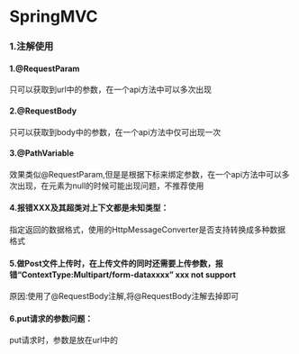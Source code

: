 # **SpringMVC**

### 1.注解使用

#### 1.@RequestParam

只可以获取到url中的参数，在一个api方法中可以多次出现

#### 2.@RequestBody

只可以获取到body中的参数，在一个api方法中仅可出现一次

#### 3.@PathVariable

效果类似@RequestParam,但是是根据下标来绑定参数，在一个api方法中可以多次出现，在元素为null的时候可能出现问题，不推荐使用

#### 4.报错XXX及其超类对上下文都是未知类型：

指定返回的数据格式，使用的HttpMessageConverter是否支持转换成多种数据格式

#### 5.做Post文件上传时，在上传文件的同时还需要上传参数，报错“ContextType:Multipart/form-dataxxxx” xxx not support

原因:使用了@RequestBody注解,将@RequestBody注解去掉即可

#### 6.put请求的参数问题：

put请求时，参数是放在url中的

